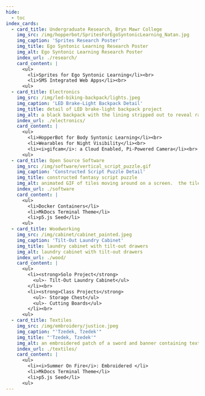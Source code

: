 ```yaml
---
hide:
  - toc
index_cards:
  - card_title: Undergraduate Research, Bryn Mawr College
    img_src: /img/hopperbot/SpritesForEgoSyntonicLearning_Natan.jpg
    img_caption: 'Sprites Research Poster'
    img_title: Ego Syntonic Learning Research Poster
    img_alt: Ego Syntonic Learning Research Poster
    index_url: ./research/
    card_content: |
      <ul>
        <li>Sprites for Ego Syntonic Learning</li><br>
        <li>SMS Integrated Web Apps</li><br>
      <ul>
  - card_title: Electronics
    img_src: /img/led-biking-backpack/lights.jpeg
    img_caption: 'LED Brake-Light Backpack Detail'
    img_title: detail of LED brake-light backpack project
    img_alt: a black backpack with the lining stripped out to reveal rainbow LEDs sewn in
    index_url: ./electronics/
    card_content: |
      <ul>
        <li>HopperBot for Body Syntonic Learning</li><br>
        <li>Wearables for Night Visibility</li><br>
        <li><i>gifcam</i>: a Cloud Enabled, Pi-Powered Camera</li><br>
      <ul>
  - card_title: Open Source Software
    img_src: /img/software/vertical_script_puzzle.gif
    img_caption: 'Constructed Script Puzzle Detail'
    img_title: constructed fantasy script puzzle
    img_alt: animated GIF of tiles moving around on a screen.  the tiles are covered in a constructed fantasy script.
    index_url: ./software
    card_content: |
      <ul>
        <li>Docker Containers</li>
        <li>MkDocs Terminal Theme</li>
        <li>p5.js Seed</li>
      <ul>
  - card_title: Woodworking
    img_src: /img/cabinet/cabinet_painted.jpeg
    img_caption: 'Tilt-Out Laundry Cabinet'
    img_title: laundry cabinet with tilt-out drawers
    img_alt: laundry cabinet with tilt-out drawers
    index_url: ./wood/
    card_content: |
      <ul>
        <li><strong>Solo Project</strong>
          <ul>- Tilt-Out Laundry Cabinet</ul>
        </li><br>
        <li><strong>Class Projects</strong>
          <ul>- Storage Chest</ul>
          <ul>- Cutting Boards</ul>
        </li><br>
      <ul>
  - card_title: Textiles
    img_src: /img/embroidery/justice.jpeg
    img_caption: "'Tzedek, Tzedek'"
    img_title: "'Tzedek, Tzedek'"
    img_alt: an embroidered patch of a sword and banner containing text in Hebrew
    index_url: ./textiles/
    card_content: |
      <ul>
        <li><i>Summer On Fire</i>: Embroidered </li>
        <li>MkDocs Terminal Theme</li>
        <li>p5.js Seed</li>
      <ul>
---
```

